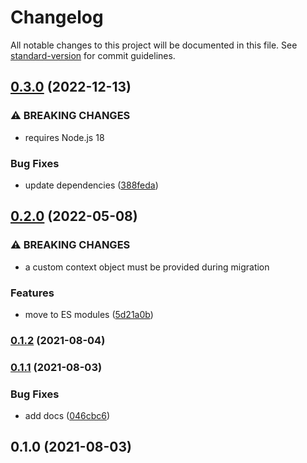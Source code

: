 # Changelog

All notable changes to this project will be documented in this file. See [standard-version](https://github.com/conventional-changelog/standard-version) for commit guidelines.

## [0.3.0](https://github.com/dessant/wesa/compare/v0.2.0...v0.3.0) (2022-12-13)


### ⚠ BREAKING CHANGES

* requires Node.js 18

### Bug Fixes

* update dependencies ([388feda](https://github.com/dessant/wesa/commit/388fedae95454bc234a8c19ff7d0437ef241eff5))

## [0.2.0](https://github.com/dessant/wesa/compare/v0.1.2...v0.2.0) (2022-05-08)


### ⚠ BREAKING CHANGES

* a custom context object must be provided during migration

### Features

* move to ES modules ([5d21a0b](https://github.com/dessant/wesa/commit/5d21a0ba89b13f03f93fa5ffc72130f417cf2a35))

### [0.1.2](https://github.com/dessant/wesa/compare/v0.1.1...v0.1.2) (2021-08-04)

### [0.1.1](https://github.com/dessant/wesa/compare/v0.1.0...v0.1.1) (2021-08-03)


### Bug Fixes

* add docs ([046cbc6](https://github.com/dessant/wesa/commit/046cbc6c5dca1e840ea5d3759955c4e62c4520d3))

## 0.1.0 (2021-08-03)
